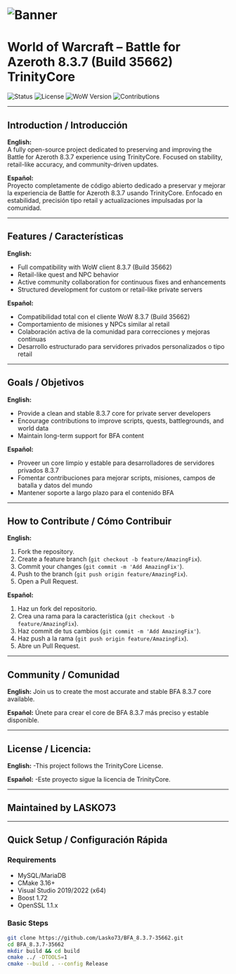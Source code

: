 # ![Banner](https://imgbox.com/zKIwiQ53)
# World of Warcraft – Battle for Azeroth 8.3.7 (Build 35662) TrinityCore

![Status](https://img.shields.io/badge/Status-Active-brightgreen)
![License](https://img.shields.io/badge/License-TrinityCore-blue)
![WoW Version](https://img.shields.io/badge/WoW-8.3.7%20(35662)-orange)
![Contributions](https://img.shields.io/badge/Contributions-Welcome-yellow)

---

## Introduction / Introducción

**English:**  
A fully open-source project dedicated to preserving and improving the Battle for Azeroth 8.3.7 experience using TrinityCore. Focused on stability, retail-like accuracy, and community-driven updates.  

**Español:**  
Proyecto completamente de código abierto dedicado a preservar y mejorar la experiencia de Battle for Azeroth 8.3.7 usando TrinityCore. Enfocado en estabilidad, precisión tipo retail y actualizaciones impulsadas por la comunidad.  

---

## Features / Características

**English:**  
- Full compatibility with WoW client 8.3.7 (Build 35662)  
- Retail-like quest and NPC behavior  
- Active community collaboration for continuous fixes and enhancements  
- Structured development for custom or retail-like private servers  

**Español:**  
- Compatibilidad total con el cliente WoW 8.3.7 (Build 35662)  
- Comportamiento de misiones y NPCs similar al retail  
- Colaboración activa de la comunidad para correcciones y mejoras continuas  
- Desarrollo estructurado para servidores privados personalizados o tipo retail  

---

## Goals / Objetivos

**English:**  
- Provide a clean and stable 8.3.7 core for private server developers  
- Encourage contributions to improve scripts, quests, battlegrounds, and world data  
- Maintain long-term support for BFA content  

**Español:**  
- Proveer un core limpio y estable para desarrolladores de servidores privados 8.3.7  
- Fomentar contribuciones para mejorar scripts, misiones, campos de batalla y datos del mundo  
- Mantener soporte a largo plazo para el contenido BFA  

---

## How to Contribute / Cómo Contribuir

**English:**  
1. Fork the repository.  
2. Create a feature branch (`git checkout -b feature/AmazingFix`).  
3. Commit your changes (`git commit -m 'Add AmazingFix'`).  
4. Push to the branch (`git push origin feature/AmazingFix`).  
5. Open a Pull Request.  

**Español:**  
1. Haz un fork del repositorio.  
2. Crea una rama para la característica (`git checkout -b feature/AmazingFix`).  
3. Haz commit de tus cambios (`git commit -m 'Add AmazingFix'`).  
4. Haz push a la rama (`git push origin feature/AmazingFix`).  
5. Abre un Pull Request.  

---

## Community / Comunidad

**English:**
Join us to create the most accurate and stable BFA 8.3.7 core available.

**Español:**
Únete para crear el core de BFA 8.3.7 más preciso y estable disponible.

---

## License / Licencia:

**English:**
-This project follows the TrinityCore License.

**Español:**
-Este proyecto sigue la licencia de TrinityCore.

---

## Maintained by LASKO73

---

## Quick Setup / Configuración Rápida
 
### Requirements
- MySQL/MariaDB  
- CMake 3.16+  
- Visual Studio 2019/2022 (x64)  
- Boost 1.72  
- OpenSSL 1.1.x  

### Basic Steps
```bash
git clone https://github.com/Lasko73/BFA_8.3.7-35662.git
cd BFA_8.3.7-35662
mkdir build && cd build
cmake ../ -DTOOLS=1
cmake --build . --config Release




